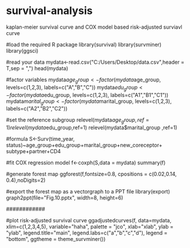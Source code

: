 # survival-analysis
kaplan-meier survival curve and COX model based risk-adjusted surviavl curve

#load the required R package
library(survival)
library(survminer)
library(ggsci)

#read your data 
mydata<-read.csv("C:/Users/Desktop/data.csv",header = T,sep = ",")
head(mydata)

#factor variables 
mydata$age_group<- factor(mydata$age_group, levels=c(1,2,3), 
                          labels=c("A","B","C"))
mydata$edu_group <- factor(mydata$edu_group, levels=c(1,2,3), 
                           labels=c("A1","B1","C1"))
mydata$marital_group <- factor(mydata$marital_group, levels=c(1,2,3), 
                               labels=c("A2","B2","C2"))

#set the reference subgroup
relevel(mydata$age_group,ref=1)
relevel(mydata$edu_group,ref=1)
relevel(mydata$marital_group ,ref=1)

#formula
S<-Surv(time_year, status)~age_group+edu_group+marital_group+new_coreceptor+
                           subtype+partner+CD4

#fit COX regression model
f<-coxph(S,data = mydata)
summary(f)

#generate forest map
ggforest(f,fontsize=0.8, cpositions = c(0.02,0.14, 0.4),noDigits=2)

#export the forest map as a vectorgraph to a PPT file
library(export)
graph2ppt(file="Fig.10.pptx", width=8, height=6)

 ############

#plot risk-adjusted survival curve
ggadjustedcurves(f,
                 data=mydata,
                  xlim=c(1,2,3,4,5),
                  variable="haha",
                  palette = "jco",
                  xlab="xlab",
                  ylab = "ylab",
                  legend.title="main",
                  legend.labs=c("a","b","c","d"),
                  legend = "bottom",
                  ggtheme = theme_survminer())
